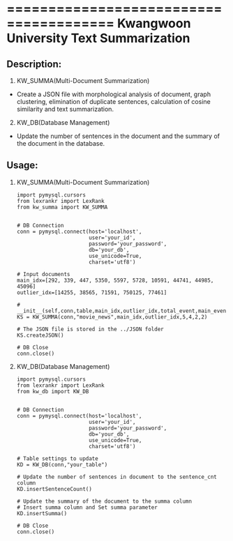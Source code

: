 =======================================
Kwangwoon University Text Summarization
=======================================

Description:
-----------

 1. KW_SUMMA(Multi-Document Summarization)

  - Create a JSON file with morphological analysis of document, graph clustering, elimination of
    duplicate sentences, calculation of cosine similarity and text summarization. 
 
 2. KW_DB(Database Management)

  - Update the number of sentences in the document and the summary of the document in the database.
 
Usage:
-----
   
 1. KW_SUMMA(Multi-Document Summarization)

    ``````````````````````````````````````
    import pymysql.cursors
    from lexrankr import LexRank
    from kw_summa import KW_SUMMA
    
 
    # DB Connection
    conn = pymysql.connect(host='localhost',
                           user='your_id', 
                           password='your_password',
                           db='your_db', 
                           use_unicode=True,
                           charset='utf8')   

    # Input documents
    main_idx=[292, 339, 447, 5350, 5597, 5728, 10591, 44741, 44985, 45096]
    outlier_idx=[14255, 38565, 71591, 750125, 77461]
    
    # __init__(self,conn,table,main_idx,outlier_idx,total_event,main_event,summa_count,tag_count):
    KS = KW_SUMMA(conn,"movie_news",main_idx,outlier_idx,5,4,2,2)
    
    # The JSON file is stored in the ../JSON folder
    KS.createJSON()
    
    # DB Close
    conn.close()

    ``````````````````````````````````````
 
 2. KW_DB(Database Management)

    ``````````````````````````````````````
    import pymysql.cursors
    from lexrankr import LexRank
    from kw_db import KW_DB
    
 
    # DB Connection
    conn = pymysql.connect(host='localhost',
                           user='your_id', 
                           password='your_password',
                           db='your_db', 
                           use_unicode=True,
                           charset='utf8')   
  
    # Table settings to update
    KD = KW_DB(conn,"your_table")

    # Update the number of sentences in document to the sentence_cnt column
    KD.insertSentenceCount()
    
    # Update the summary of the document to the summa column
    # Insert summa column and Set summa parameter
    KD.insertSumma()

    # DB Close
    conn.close()

    ``````````````````````````````````````

